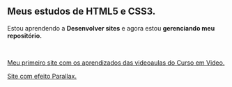
<h2>Meus estudos de HTML5 e CSS3. <br></h2>
<p>Estou aprendendo a <strong>Desenvolver sites</strong> e agora estou <strong>gerenciando meu repositório.</strong></p><br>
<p><a href="/site-lorem/">Meu primeiro site com os aprendizados das videoaulas do Curso em Video.</a></p>
<p><a href="/projeto-cordel/">Site com efeito Parallax.</a></p>
